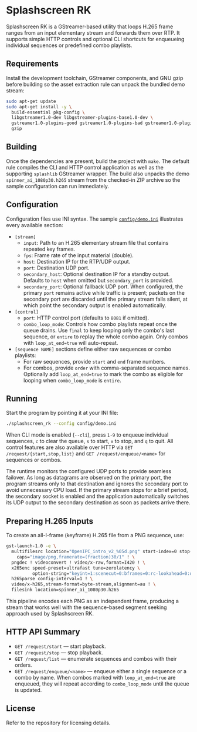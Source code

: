 # Splashscreen RK

Splashscreen RK is a GStreamer-based utility that loops H.265 frame ranges from
an input elementary stream and forwards them over RTP. It supports simple HTTP
controls and optional CLI shortcuts for enqueueing individual sequences or
predefined combo playlists.

## Requirements

Install the development toolchain, GStreamer components, and GNU gzip before
building so the asset extraction rule can unpack the bundled demo stream:

```sh
sudo apt-get update
sudo apt-get install -y \
  build-essential pkg-config \
  libgstreamer1.0-dev libgstreamer-plugins-base1.0-dev \
  gstreamer1.0-plugins-good gstreamer1.0-plugins-bad gstreamer1.0-plugins-ugly \
  gzip
```

## Building

Once the dependencies are present, build the project with `make`. The default
rule compiles the CLI and HTTP control application as well as the supporting
`splashlib` GStreamer wrapper. The build also unpacks the demo
`spinner_ai_1080p30.h265` stream from the checked-in ZIP archive so the sample
configuration can run immediately.

## Configuration

Configuration files use INI syntax. The sample [`config/demo.ini`](config/demo.ini)
illustrates every available section:

- `[stream]`
  - `input`: Path to an H.265 elementary stream file that contains repeated key
    frames.
  - `fps`: Frame rate of the input material (double).
  - `host`: Destination IP for the RTP/UDP output.
  - `port`: Destination UDP port.
  - `secondary_host`: Optional destination IP for a standby output. Defaults to
    `host` when omitted but `secondary_port` is provided.
  - `secondary_port`: Optional fallback UDP port. When configured, the primary
    `port` remains active while traffic is present; packets on the secondary
    port are discarded until the primary stream falls silent, at which point the
    secondary output is enabled automatically.
- `[control]`
  - `port`: HTTP control port (defaults to `8081` if omitted).
  - `combo_loop_mode`: Controls how combo playlists repeat once the queue drains.
    Use `final` to keep looping only the combo's last sequence, or `entire` to
    replay the whole combo again. Only combos with `loop_at_end=true` will
    auto-repeat.
- `[sequence NAME]` sections define either raw sequences or combo playlists:
  - For raw sequences, provide `start` and `end` frame numbers.
  - For combos, provide `order` with comma-separated sequence names. Optionally
    add `loop_at_end=true` to mark the combo as eligible for looping when
    `combo_loop_mode` is `entire`.

## Running

Start the program by pointing it at your INI file:

```sh
./splashscreen_rk --config config/demo.ini
```

When CLI mode is enabled (`--cli`), press `1-9` to enqueue individual sequences,
`c` to clear the queue, `s` to start, `x` to stop, and `q` to quit. All control
features are also available over HTTP via `GET /request/{start,stop,list}` and
`GET /request/enqueue/<name>` for sequences or combos.

The runtime monitors the configured UDP ports to provide seamless failover. As
long as datagrams are observed on the primary port, the program streams only to
that destination and ignores the secondary port to avoid unnecessary CPU load.
If the primary stream stops for a brief period, the secondary socket is enabled
and the application automatically switches its UDP output to the secondary
destination as soon as packets arrive there.

## Preparing H.265 Inputs

To create an all-I-frame (keyframe) H.265 file from a PNG sequence, use:

```sh
gst-launch-1.0 -e \
  multifilesrc location="OpenIPC_intro_v2_%05d.png" start-index=0 stop-index=180 \
    caps="image/png,framerate=(fraction)30/1" ! \
  pngdec ! videoconvert ! video/x-raw,format=I420 ! \
  x265enc speed-preset=ultrafast tune=zerolatency \
          option-string="keyint=1:scenecut=0:bframes=0:rc-lookahead=0:open-gop=0:aud=1:repeat-headers=1" ! \
  h265parse config-interval=1 ! \
  video/x-h265,stream-format=byte-stream,alignment=au ! \
  filesink location=spinner_ai_1080p30.h265
```

This pipeline encodes each PNG as an independent frame, producing a stream that
works well with the sequence-based segment seeking approach used by
Splashscreen RK.

## HTTP API Summary

- `GET /request/start` — start playback.
- `GET /request/stop` — stop playback.
- `GET /request/list` — enumerate sequences and combos with their orders.
- `GET /request/enqueue/<name>` — enqueue either a single sequence or a combo by
  name. When combos marked with `loop_at_end=true` are enqueued, they will
  repeat according to `combo_loop_mode` until the queue is updated.

## License

Refer to the repository for licensing details.
